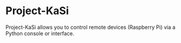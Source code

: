 # Project-KaSi
Project-KaSi allows you to control remote devices (Raspberry Pi) via a Python console or interface.
